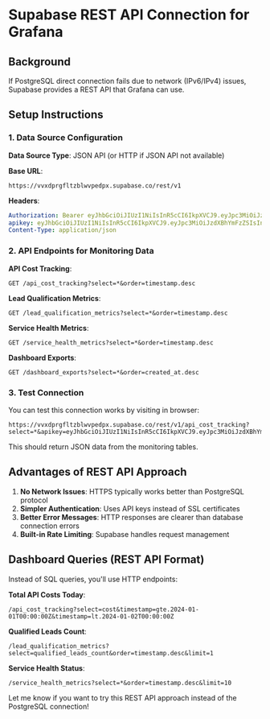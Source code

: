 # Supabase REST API Connection for Grafana

## Background
If PostgreSQL direct connection fails due to network (IPv6/IPv4) issues, Supabase provides a REST API that Grafana can use.

## Setup Instructions

### 1. Data Source Configuration

**Data Source Type**: JSON API (or HTTP if JSON API not available)

**Base URL**: 
```
https://vvxdprgfltzblwvpedpx.supabase.co/rest/v1
```

**Headers**:
```yaml
Authorization: Bearer eyJhbGciOiJIUzI1NiIsInR5cCI6IkpXVCJ9.eyJpc3MiOiJzdXBhYmFzZSIsInJlZiI6InZ2eGRwcmdmbHR6Ymx3dnBlZHB4Iiwicm9sZSI6ImFub24iLCJpYXQiOjE3MjQ3MTgzOTksImV4cCI6MjA0MDI5NDM5OX0.TZ9kR6FfNvnZMJF9P6NX6rYSVfM3LRw7BfGK7U6YXwc
apikey: eyJhbGciOiJIUzI1NiIsInR5cCI6IkpXVCJ9.eyJpc3MiOiJzdXBhYmFzZSIsInJlZiI6InZ2eGRwcmdmbHR6Ymx3dnBlZHB4Iiwicm9sZSI6ImFub24iLCJpYXQiOjE3MjQ3MTgzOTksImV4cCI6MjA0MDI5NDM5OX0.TZ9kR6FfNvnZMJF9P6NX6rYSVfM3LRw7BfGK7U6YXwc
Content-Type: application/json
```

### 2. API Endpoints for Monitoring Data

**API Cost Tracking**:
```
GET /api_cost_tracking?select=*&order=timestamp.desc
```

**Lead Qualification Metrics**:
```  
GET /lead_qualification_metrics?select=*&order=timestamp.desc
```

**Service Health Metrics**:
```
GET /service_health_metrics?select=*&order=timestamp.desc  
```

**Dashboard Exports**:
```
GET /dashboard_exports?select=*&order=created_at.desc
```

### 3. Test Connection

You can test this connection works by visiting in browser:
```
https://vvxdprgfltzblwvpedpx.supabase.co/rest/v1/api_cost_tracking?select=*&apikey=eyJhbGciOiJIUzI1NiIsInR5cCI6IkpXVCJ9.eyJpc3MiOiJzdXBhYmFzZSIsInJlZiI6InZ2eGRwcmdmbHR6Ymx3dnBlZHB4Iiwicm9sZSI6ImFub24iLCJpYXQiOjE3MjQ3MTgzOTksImV4cCI6MjA0MDI5NDM5OX0.TZ9kR6FfNvnZMJF9P6NX6rYSVfM3LRw7BfGK7U6YXwc
```

This should return JSON data from the monitoring tables.

## Advantages of REST API Approach

1. **No Network Issues**: HTTPS typically works better than PostgreSQL protocol
2. **Simpler Authentication**: Uses API keys instead of SSL certificates  
3. **Better Error Messages**: HTTP responses are clearer than database connection errors
4. **Built-in Rate Limiting**: Supabase handles request management

## Dashboard Queries (REST API Format)

Instead of SQL queries, you'll use HTTP endpoints:

**Total API Costs Today**:
```
/api_cost_tracking?select=cost&timestamp=gte.2024-01-01T00:00:00Z&timestamp=lt.2024-01-02T00:00:00Z
```

**Qualified Leads Count**:
```
/lead_qualification_metrics?select=qualified_leads_count&order=timestamp.desc&limit=1
```

**Service Health Status**:
```
/service_health_metrics?select=*&order=timestamp.desc&limit=10
```

Let me know if you want to try this REST API approach instead of the PostgreSQL connection!